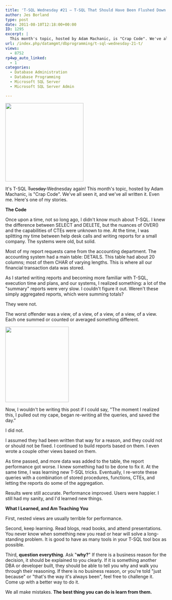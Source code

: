 ```yaml
---
title: 'T-SQL Wednesday #21 – T-SQL That Should Have Been Flushed Down the Toilet'
author: Jes Borland
type: post
date: 2011-08-10T12:18:00+00:00
ID: 1295
excerpt: |
  This month's topic, hosted by Adam Machanic, is "Crap Code". We've all seen it, and we've all written it. Even me.
url: /index.php/datamgmt/dbprogramming/t-sql-wednesday-21-t/
views:
  - 8752
rp4wp_auto_linked:
  - 1
categories:
  - Database Administration
  - Database Programming
  - Microsoft SQL Server
  - Microsoft SQL Server Admin

---
```

<div class="image_block">
  <a href="http://sqlblog.com/blogs/adam_machanic/archive/2011/08/03/t-sql-tuesday-21-a-day-late-and-totally-full-of-it.aspx"><img alt="" src="https://lessthandot.z19.web.core.windows.net/wp-content/uploads/users/grrlgeek/TSQLWednesday_thumb_578C7A06.jpg?mtime=1312985179" width="244" height="244" /></a>
</div>

It's T-SQL <del>Tuesday </del>Wednesday again! This month's topic, hosted by Adam Machanic, is "Crap Code". We've all seen it, and we've all written it. Even me. Here's one of my stories. 

**The Code** 

Once upon a time, not so long ago, I didn't know much about T-SQL. I knew the difference between SELECT and DELETE, but the nuances of OVER() and the capabilities of CTEs were unknown to me. At the time, I was splitting my time between help desk calls and writing reports for a small company. The systems were old, but solid. 

Most of my report requests came from the accounting department. The accounting system had a main table: DETAILS. This table had about 20 columns; most of them CHAR of varying lengths. This is where all our financial transaction data was stored. 

As I started writing reports and becoming more familiar with T-SQL, execution time and plans, and our systems, I realized something: a lot of the "summary" reports were very slow. I couldn't figure it out. Weren't these simply aggregated reports, which were summing totals? 

They were not. 

The worst offender was a view, of a view, of a view, of a view, of a view. Each one summed or counted or averaged something different. 

<div class="image_block">
  <a href="https://lessthandot.z19.web.core.windows.net/wp-content/uploads/users/grrlgeek/GoldToilet.jpg?mtime=1312985547"><img alt="" src="https://lessthandot.z19.web.core.windows.net/wp-content/uploads/users/grrlgeek/GoldToilet.jpg?mtime=1312985547" title="It should have been flushed down this" width="198" height="235" /></a>
</div>

Now, I wouldn't be writing this post if I could say, "The moment I realized this, I pulled out my cape, began re-writing all the queries, and saved the day." 

I did not. 

I assumed they had been written that way for a reason, and they could not or should not be fixed. I continued to build reports based on them. I even wrote a couple other views based on them. 

As time passed, and more data was added to the table, the report performance got worse. I knew something had to be done to fix it. At the same time, I was learning new T-SQL tricks. Eventually, I re-wrote these queries with a combination of stored procedures, functions, CTEs, and letting the reports do some of the aggregation. 

Results were still accurate. Performance improved. Users were happier. I still had my sanity, and I'd learned new things. 

**What I Learned, and Am Teaching You**

First, nested views are usually terrible for performance. 

Second, keep learning. Read blogs, read books, and attend presentations. You never know when something new you read or hear will solve a long-standing problem. It is good to have as many tools in your T-SQL tool box as possible. 

Third, **question everything**. Ask "**why?**" If there is a business reason for the decision, it should be explained to you clearly. If it is something another DBA or developer built, they should be able to tell you why and walk you through their reasoning. If there is no business reason, or you're told "just because" or "that's the way it's always been", feel free to challenge it. Come up with a better way to do it. 

We all make mistakes. **The best thing you can do is learn from them.**
